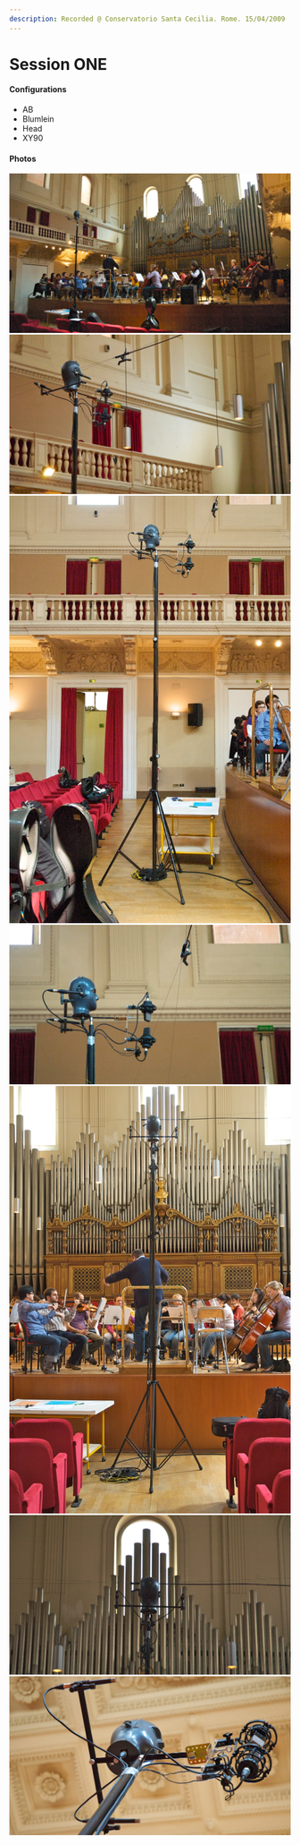 ```yaml
---
description: Recorded @ Conservatorio Santa Cecilia. Rome. 15/04/2009
---
```


# Session ONE

#### Configurations

* AB
* Blumlein
* Head
* XY90

#### Photos

![](https://raw.githubusercontent.com/grammaton/stereo-pairs/master/2009/photos/2009-04-15-DSC_6722.jpg) ![](https://raw.githubusercontent.com/grammaton/stereo-pairs/master/2009/photos/2009-04-15-DSC_6724.jpg) ![](https://raw.githubusercontent.com/grammaton/stereo-pairs/master/2009/photos/2009-04-15-DSC_6727.jpg) ![](https://raw.githubusercontent.com/grammaton/stereo-pairs/master/2009/photos/2009-04-15-DSC_6730.jpg) ![](https://raw.githubusercontent.com/grammaton/stereo-pairs/master/2009/photos/2009-04-15-DSC_6732.jpg) ![](https://raw.githubusercontent.com/grammaton/stereo-pairs/master/2009/photos/2009-04-15-DSC_6735.jpg) ![](https://raw.githubusercontent.com/grammaton/stereo-pairs/master/2009/photos/2009-04-15-DSC_6759.jpg)

